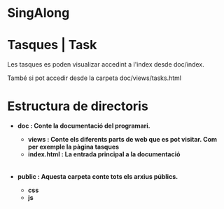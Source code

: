 # SingAlong

# Tasques | Task

<p> Les tasques es poden visualizar accedint a l'index desde doc/index.</p>
<p> També si pot accedir desde la carpeta doc/views/tasks.html</p>

# Estructura de directoris
<ul>
    <li><b>doc : Conte la documentació del programari.</b></li>
    <ul>
        <li><b>views : Conte els diferents parts de web que es pot visitar. Com per exemple la pàgina tasques</b></li>
        <li><b>index.html : La entrada principal a la documentació</b></li>
    </ul>
    <br><br>
    <li><b>public :  Aquesta carpeta conte tots els arxius públics.</b></li>
    <ul>
        <li><b>css</b></li>
        <li><b>js</b></li>
    </ul>
</ul>
